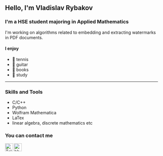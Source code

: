 ## Hello, I'm Vladislav Rybakov

### I'm a HSE student majoring in Applied Mathematics

I'm working on algorithms related to 
embedding and extracting watermarks in PDF documents.

#### I enjoy
- :tennis: tennis
- :guitar: guitar 
- :book: books 
- :school: study 

---

### Skills and Tools
- C/C++
- Python
- Wolfram Mathematica
- LaTex
- linear algebra, discrete mathematics etc



### You can contact me
[<img align="left" alt="Telegram" width="26px" 
      src="https://upload.wikimedia.org/wikipedia/commons/thumb/8/83/Telegram_2019_Logo.svg/640px-Telegram_2019_Logo.svg.png">][tg]
[<img align="left" alt="hh" width="26px" 
      src="https://upload.wikimedia.org/wikipedia/commons/7/79/HeadHunter_logo.png">][hh]
     
[hh]: https://hh.ru/applicant/resumes/view?resume=9e6b218bff08e9a55b0039ed1f527948656e4d
[tg]: https://t.me/Journero

      
